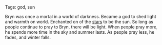Tags: god, sun

Bryn was once a mortal in a world of darkness. Became a god to shed light and warmth on world. Enchanted on of the [stars](Stars) to be the sun. So long as people continue to pray to Bryn, there will be light. When people pray more, he spends more time in the sky and summer lasts. As people pray less, he fades, and winter falls.